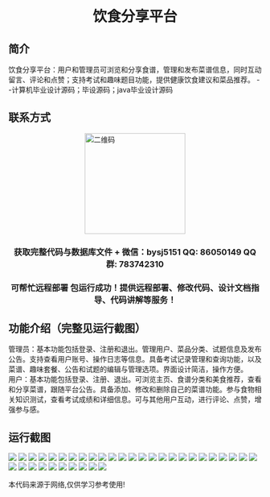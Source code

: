 <p><h1 align="center">饮食分享平台</h1></p>

## 简介
饮食分享平台：用户和管理员可浏览和分享食谱，管理和发布菜谱信息，同时互动留言、评论和点赞；支持考试和趣味题目功能，提供健康饮食建议和菜品推荐。    --计算机毕业设计源码；毕设源码；java毕业设计源码


## 联系方式
<img src="https://bs-1329754181.cos.ap-shanghai.myqcloud.com/wx.jpg" alt="二维码" style="display: block; margin: 0 auto;" width="200px">
<p><h3 align="center">获取完整代码与数据库文件 + 微信：bysj5151 QQ: 86050149 QQ群: 783742310</h3></p>
<p><h3 align="center">可帮忙远程部署 包运行成功！提供远程部署、修改代码、设计文档指导、代码讲解等服务！</h3></p>

## 功能介绍（完整见运行截图）
管理员：基本功能包括登录、注册和退出。管理用户、菜品分类、试题信息及发布公告。支持查看用户账号、操作日志等信息。具备考试记录管理和查询功能，以及菜谱、趣味套餐、公告和试题的编辑与管理选项。界面设计简洁，操作方便。  
用户：基本功能包括登录、注册、退出。可浏览主页、食谱分类和美食推荐，查看和分享菜谱，跟随平台公告。具备添加、修改和删除自己的菜谱功能。参与食物相关知识测试，查看考试成绩和详细信息。可与其他用户互动，进行评论、点赞，增强参与感。


## 运行截图
![](https://bs-1329754181.cos.ap-shanghai.myqcloud.com/spring/dietSharePlatform/img/001.jpg)
![](https://bs-1329754181.cos.ap-shanghai.myqcloud.com/spring/dietSharePlatform/img/002.jpg)
![](https://bs-1329754181.cos.ap-shanghai.myqcloud.com/spring/dietSharePlatform/img/003.jpg)
![](https://bs-1329754181.cos.ap-shanghai.myqcloud.com/spring/dietSharePlatform/img/004.jpg)
![](https://bs-1329754181.cos.ap-shanghai.myqcloud.com/spring/dietSharePlatform/img/005.jpg)
![](https://bs-1329754181.cos.ap-shanghai.myqcloud.com/spring/dietSharePlatform/img/006.jpg)
![](https://bs-1329754181.cos.ap-shanghai.myqcloud.com/spring/dietSharePlatform/img/007.jpg)
![](https://bs-1329754181.cos.ap-shanghai.myqcloud.com/spring/dietSharePlatform/img/008.jpg)
![](https://bs-1329754181.cos.ap-shanghai.myqcloud.com/spring/dietSharePlatform/img/009.jpg)
![](https://bs-1329754181.cos.ap-shanghai.myqcloud.com/spring/dietSharePlatform/img/010.jpg)
![](https://bs-1329754181.cos.ap-shanghai.myqcloud.com/spring/dietSharePlatform/img/011.jpg)
![](https://bs-1329754181.cos.ap-shanghai.myqcloud.com/spring/dietSharePlatform/img/012.jpg)
![](https://bs-1329754181.cos.ap-shanghai.myqcloud.com/spring/dietSharePlatform/img/013.jpg)
![](https://bs-1329754181.cos.ap-shanghai.myqcloud.com/spring/dietSharePlatform/img/014.jpg)
![](https://bs-1329754181.cos.ap-shanghai.myqcloud.com/spring/dietSharePlatform/img/015.jpg)
![](https://bs-1329754181.cos.ap-shanghai.myqcloud.com/spring/dietSharePlatform/img/016.jpg)
![](https://bs-1329754181.cos.ap-shanghai.myqcloud.com/spring/dietSharePlatform/img/017.jpg)
![](https://bs-1329754181.cos.ap-shanghai.myqcloud.com/spring/dietSharePlatform/img/018.jpg)
![](https://bs-1329754181.cos.ap-shanghai.myqcloud.com/spring/dietSharePlatform/img/019.jpg)
![](https://bs-1329754181.cos.ap-shanghai.myqcloud.com/spring/dietSharePlatform/img/020.jpg)
![](https://bs-1329754181.cos.ap-shanghai.myqcloud.com/spring/dietSharePlatform/img/021.jpg)
![](https://bs-1329754181.cos.ap-shanghai.myqcloud.com/spring/dietSharePlatform/img/022.jpg)
![](https://bs-1329754181.cos.ap-shanghai.myqcloud.com/spring/dietSharePlatform/img/023.jpg)
![](https://bs-1329754181.cos.ap-shanghai.myqcloud.com/spring/dietSharePlatform/img/024.jpg)
![](https://bs-1329754181.cos.ap-shanghai.myqcloud.com/spring/dietSharePlatform/img/025.jpg)
![](https://bs-1329754181.cos.ap-shanghai.myqcloud.com/spring/dietSharePlatform/img/026.jpg)
![](https://bs-1329754181.cos.ap-shanghai.myqcloud.com/spring/dietSharePlatform/img/027.jpg)
![](https://bs-1329754181.cos.ap-shanghai.myqcloud.com/spring/dietSharePlatform/img/028.jpg)
![](https://bs-1329754181.cos.ap-shanghai.myqcloud.com/spring/dietSharePlatform/img/029.jpg)
![](https://bs-1329754181.cos.ap-shanghai.myqcloud.com/spring/dietSharePlatform/img/030.jpg)
![](https://bs-1329754181.cos.ap-shanghai.myqcloud.com/spring/dietSharePlatform/img/031.jpg)
![](https://bs-1329754181.cos.ap-shanghai.myqcloud.com/spring/dietSharePlatform/img/032.jpg)
![](https://bs-1329754181.cos.ap-shanghai.myqcloud.com/spring/dietSharePlatform/img/033.jpg)
![](https://bs-1329754181.cos.ap-shanghai.myqcloud.com/spring/dietSharePlatform/img/034.jpg)
![](https://bs-1329754181.cos.ap-shanghai.myqcloud.com/spring/dietSharePlatform/img/035.jpg)

<p>本代码来源于网络,仅供学习参考使用!</p>
